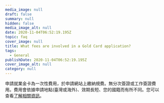```yaml
---
media_image: null
draft: false
summary: null
hidden: false
media_image_alt: null
date: 2020-11-04T06:52:19.195Z
topic: faq
cover_image: null
title: What fees are involved in a Gold Card application?
tags:
  - General
publishDate: 2020-11-04T06:52:19.195Z
cover_image_alt: null
category: null
---
```

申請就業金卡為一次性費用，於申請網站上繳納規費。無分次簽證或工作簽證費用。費用會依據申請地點(臺灣或海外)、效期長短、您的國籍而有所不同。您可以查看[了解相關資訊](https://coa.immigration.gov.tw/coa-frontend/four-in-one/entry/golden-card)。